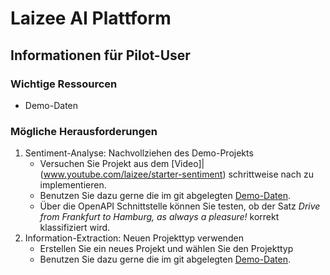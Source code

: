 # Laizee AI Plattform

## Informationen für Pilot-User



### Wichtige Ressourcen

- Demo-Daten


### Mögliche Herausforderungen

1. Sentiment-Analyse: Nachvollziehen des Demo-Projekts 
     - Versuchen Sie Projekt aus dem [Video]|(www.youtube.com/laizee/starter-sentiment) schrittweise nach zu implementieren.
     - Benutzen Sie dazu gerne die im git abgelegten [Demo-Daten](https://www.example.com). 
     - Über die OpenAPI Schnittstelle können Sie testen, ob der Satz *Drive from Frankfurt to Hamburg, as always a pleasure!* korrekt klassifiziert wird.
2. Information-Extraction: Neuen Projekttyp verwenden
     - Erstellen Sie ein neues Projekt und wählen Sie den Projekttyp 
     - Benutzen Sie dazu gerne die im git abgelegten [Demo-Daten](https://www.example.com). 
